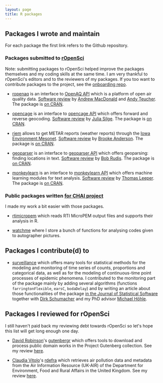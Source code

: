 ```yaml
---
layout: page
title: R packages
---
```


## Packages I wrote and maintain

For each package the first link refers to the Github repository.

### Packages submitted to [rOpenSci](http://ropensci.org/)

Note: submitting packages to rOpenSci helped improve the packages themselves and my coding skills at the same time. I am very thankful to rOpenSci's editors and to the reviewers of my packages. If you too want to contribute packages to the project, see the [onboarding repo](https://github.com/ropensci/onboarding/).

* [ropenaq](https://github.com/ropenscilabs/ropenaq) is an interface to [OpenAQ API](https://openaq.org/) which is a platform of open air quality data. [Software review](https://github.com/ropensci/onboarding/issues/24) by [Andrew MacDonald](https://github.com/aammd) and [Andy Teucher](https://github.com/ateucher). The package is [on CRAN](https://CRAN.R-project.org/package=ropenaq).

* [opencage](https://github.com/ropenscilabs/opencage) is an interface to [opencage API](https://geocoder.opencagedata.com/) which offers forward and reverse geocoding. [Software review](https://github.com/ropensci/onboarding/issues/36) by [Julia Silge](https://github.com/juliasilge). The package is [on CRAN](https://CRAN.R-project.org/package=opencage).

* [riem](https://github.com/ropenscilabs/riem) allows to get METAR reports (weather reports) through the [Iowa Environment Mesonet](https://mesonet.agron.iastate.edu/request/download.phtml?network=IN__ASOS). [Software review](https://github.com/ropensci/onboarding/issues/39) by [Brooke Anderson](https://github.com/geanders). The package is [on CRAN](https://CRAN.R-project.org/package=riem).

* [geoparser](https://github.com/ropenscilabs/geoparser) is an interface to [geoparser API](https://geoparser.io) which offers geoparsing: finding locations in text. [Software review](https://github.com/ropensci/onboarding/issues/43) by [Bob Rudis](https://github.com/hrbrmstr). The package is [on CRAN](https://CRAN.R-project.org/package=geoparser).

* [monkeylearn](https://github.com/ropenscilabs/geoparser) is an interface to [monkeylearn API](http://monkeylearn.com/) which offers machine learning modules for text analysis. [Software review](https://github.com/ropensci/onboarding/issues/45) by [Thomas Leeper](https://github.com/leeper). The package is [on CRAN](https://CRAN.R-project.org/package=monkeylearn).

### Public packages written [for CHAI project](http://www.chaiproject.org/)

I made my work a bit easier with those packages.

* [rtimicropem](https://github.com/masalmon/rtimicropem) which reads RTI MicroPEM output files and supports their analysis in R.

* [watchme](https://github.com/masalmon/watchme) where I store a bunch of functions for analysing codes given to autographer pictures.



## Packages I contribute(d) to

* [surveillance](https://cran.r-project.org/web/packages/surveillance/) which offers many tools for statistical methods for the modeling and monitoring of time series of counts, proportions and categorical data, as well as for the modeling of continuous-time point processes of epidemic phenomena. I contributed to the monitoring part of the package mainly by adding several algorithms (functions `farringtonFlexible`, `earsC`, `bodaDelay`) and by writing an article about those functionalities of the package [in the Journal of Statistical Software](https://www.jstatsoft.org/article/view/v070i10) together with [Dirk Schumacher](https://www.dirk-schumacher.net/) and my PhD advisor [Michael Höhle](http://staff.math.su.se/hoehle/).

## Packages I reviewed for rOpenSci

I still haven't paid back my reviewing debt towards rOpenSci so let's hope this list will get long enough one day.

* [David Robinson](https://github.com/dgrtwo)'s [gutenbergr](https://github.com/ropenscilabs/gutenbergr) which  offers tools to download and process public domain works in the Project Gutenberg collection. See my review [here](https://github.com/ropensci/onboarding/issues/41).

* [Claudia Vitolo](https://github.com/cvitolo)'s [rdefra](https://github.com/ropenscilabs/rdefra) which  retrieves air pollution data and metadata from the Air Information Resource (UK-AIR) of the Department for Environment, Food and Rural Affairs in the United Kingdom. See my review [here](https://github.com/ropensci/onboarding/issues/68).